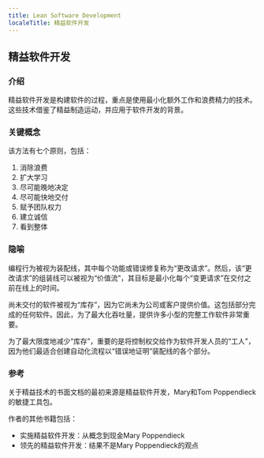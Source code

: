```yaml
---
title: Lean Software Development
localeTitle: 精益软件开发
---
```

## 精益软件开发

### 介绍

精益软件开发是构建软件的过程，重点是使用最小化额外工作和浪费精力的技术。这些技术借鉴了精益制造运动，并应用于软件开发的背景。

### 关键概念

该方法有七个原则，包括：

1.  消除浪费
2.  扩大学习
3.  尽可能晚地决定
4.  尽可能快地交付
5.  赋予团队权力
6.  建立诚信
7.  看到整体

### 隐喻

编程行为被视为装配线，其中每个功能或错误修复称为“更改请求”。然后，该“更改请求”的组装线可以被视为“价值流”，其目标是最小化每个“变更请求”在交付之前在线上的时间。

尚未交付的软件被视为“库存”，因为它尚未为公司或客户提供价值。这包括部分完成的任何软件。因此，为了最大化吞吐量，提供许多小型的完整工作软件非常重要。

为了最大限度地减少“库存”，重要的是将控制权交给作为软件开发人员的“工人”，因为他们最适合创建自动化流程以“错误地证明”装配线的各个部分。

### 参考

关于精益技术的书面文档的最初来源是精益软件开发，Mary和Tom Poppendieck的敏捷工具包。

作者的其他书籍包括：

*   实施精益软件开发：从概念到现金Mary Poppendieck
*   领先的精益软件开发：结果不是Mary Poppendieck的观点